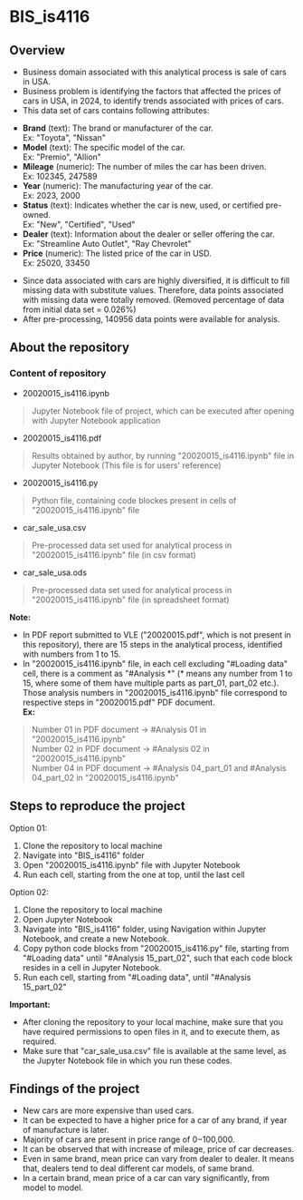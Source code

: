 # BIS_is4116

## Overview

- Business domain associated with this analytical process is sale of cars in USA.
- Business problem is identifying the factors that affected the prices of cars in USA, in 2024, to identify trends associated with prices of cars.
- This data set of cars contains following attributes:<br>
    
<ul style="list-style-type: square;">
  <li><strong>Brand</strong> (text): The brand or manufacturer of the car.<br>Ex: "Toyota", "Nissan"</li>
  <li><strong>Model</strong> (text): The specific model of the car.<br>Ex: "Premio", "Allion"</li>
  <li><strong>Mileage</strong> (numeric): The number of miles the car has been driven.<br>Ex: 102345, 247589</li>
  <li><strong>Year</strong> (numeric): The manufacturing year of the car.<br>Ex: 2023, 2000</li>
  <li><strong>Status</strong> (text): Indicates whether the car is new, used, or certified pre-owned.<br>Ex: "New", "Certified", "Used"</li>
  <li><strong>Dealer</strong> (text): Information about the dealer or seller offering the car.<br>Ex: "Streamline Auto Outlet", "Ray Chevrolet"</li>
  <li><strong>Price</strong> (numeric): The listed price of the car in USD.<br>Ex: 25020, 33450</li>
</ul>
 	
- Since data associated with cars are highly diversified, it is difficult to fill missing data with substitute values. Therefore, data points associated with missing data were totally removed. (Removed percentage of data from initial data set = 0.026%)
- After pre-processing, 140956 data points were available for analysis.

## About the repository

### Content of repository
- 20020015_is4116.ipynb
> Jupyter Notebook file of project, which can be executed after opening with Jupyter Notebook application
- 20020015_is4116.pdf
> Results obtained by author, by running "20020015_is4116.ipynb" file in Jupyter Notebook (This file is for users' reference)
- 20020015_is4116.py
> Python file, containing code blockes present in cells of "20020015_is4116.ipynb" file
- car_sale_usa.csv
> Pre-processed data set used for analytical process in "20020015_is4116.ipynb" file (in csv format)
- car_sale_usa.ods
> Pre-processed data set used for analytical process in "20020015_is4116.ipynb" file (in spreadsheet format)

<b>Note:</b> 
- In PDF report submitted to VLE ("20020015.pdf", which is not present in this repository), there are 15 steps in the analytical process, identified with numbers from 1 to 15. 
- In "20020015_is4116.ipynb" file, in each cell excluding "#Loading data" cell, there is a comment as "#Analysis \*" (\* means any number from 1 to 15, where some of them have multiple parts as part_01, part_02 etc.). Those analysis numbers in "20020015_is4116.ipynb" file correspond to respective steps in "20020015.pdf" PDF document.<br>
<b>Ex:</b> <br>
> Number 01 in PDF document -> #Analysis 01 in "20020015_is4116.ipynb" <br>
> Number 02 in PDF document -> #Analysis 02 in "20020015_is4116.ipynb" <br>
> Number 04 in PDF document -> #Analysis 04_part_01 and #Analysis 04_part_02 in "20020015_is4116.ipynb" <br>

## Steps to reproduce the project

Option 01: <br>
1) Clone the repository to local machine <br>
2) Navigate into "BIS_is4116" folder <br>
3) Open "20020015_is4116.ipynb" file with Jupyter Notebook <br>
4) Run each cell, starting from the one at top, until the last cell <br>

Option 02: <br>
1) Clone the repository to local machine <br>
2) Open Jupyter Notebook <br>
3) Navigate into "BIS_is4116" folder, using Navigation within Jupyter Notebook, and create a new Notebook. <br>
4) Copy python code blocks from "20020015_is4116.py" file, starting from "#Loading data" until "#Analysis 15_part_02", such that each code block resides in a cell in Jupyter Notebook. <br>
5) Run each cell, starting from "#Loading data", until "#Analysis 15_part_02" <br>

<b>Important:</b>
- After cloning the repository to your local machine, make sure that you have required permissions to open files in it, and to execute them, as required.
- Make sure that "car_sale_usa.csv" file is available at the same level, as the Jupyter Notebook file in which you run these codes.

## Findings of the project

- New cars are more expensive than used cars.
- It can be expected to have a higher price for a car of any brand, if year of manufacture is later.
- Majority of cars are present in price range of $0-$100,000.
- It can be observed that with increase of mileage, price of car decreases.
- Even in same brand, mean price can vary from dealer to dealer. It means that, dealers tend to deal different car models, of same brand.
- In a certain brand, mean price of a car can vary significantly, from model to model.
